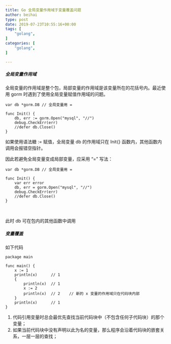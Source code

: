 ```yaml
---
title: Go 全局变量作用域于变量覆盖问题
author: beihai
type: post
date: 2019-07-23T10:55:16+00:00
tags: [
    "golang",
]
categories: [
    "golang",
]

---
```

##### 全局变量作用域

<span>全局变量的作用域是整个包，局部变量的作用域是该变量所在的花括号内。最近使用 gorm 时遇到了使用全局变量赋值作用域的问题。</span>

<pre class="pure-highlightjs"><code class="null">var db *gorm.DB // 全局变量用 =

func Init() {
	db, err := gorm.Open("mysql", "//")
	debug.CheckErr(err)
	//defer db.Close()
}
</code></pre>

如果使用语法糖 := 赋值，全局变量 db 的作用域只在 Init{} 函数内，其他函数内调用会报错空指针。

因此若避免全局变量变成局部变量，应采用 “=&#8221; 写法：

<pre class="pure-highlightjs"><code class="null">var db *gorm.DB // 全局变量用 =

func Init() {
	var err error
	db, err = gorm.Open("mysql", "//")
	debug.CheckErr(err)
	//defer db.Close()
}
</code></pre>

&nbsp;

此时 db 可在包内的其他函数中调用

##### 变量覆盖

如下代码

<pre class="pure-highlightjs"><code class="null">package main

func main() {
	x := 1
	println(x)      // 1
	{
		println(x)  // 1
		x := 2
		println(x)  // 2    // 新的 x 变量的作用域只在代码块内部
	}
	println(x)      // 1
}</code></pre>

  1. <span>代码引用变量时总会最优先查找当前代码块中（不包含任何子代码块）的那个变量；</span>
  2. <span>如果当前代码块中没有声明以此为名的变量，那么程序会沿着代码块的嵌套关系，一层一层的查找；</span>